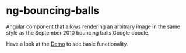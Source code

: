 # ng-bouncing-balls

Angular component that allows rendering an arbitrary image in the same style as the September 2010 bouncing balls Google doodle.

Have a look at the [Demo](https://joejensen.github.io/ng-bouncing-balls/) to see basic functionality.
